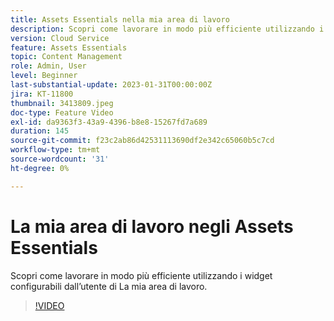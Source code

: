 ```yaml
---
title: Assets Essentials nella mia area di lavoro
description: Scopri come lavorare in modo più efficiente utilizzando i widget configurabili dall’utente di La mia area di lavoro.
version: Cloud Service
feature: Assets Essentials
topic: Content Management
role: Admin, User
level: Beginner
last-substantial-update: 2023-01-31T00:00:00Z
jira: KT-11800
thumbnail: 3413809.jpeg
doc-type: Feature Video
exl-id: da9363f3-43a9-4396-b8e8-15267fd7a689
duration: 145
source-git-commit: f23c2ab86d42531113690df2e342c65060b5c7cd
workflow-type: tm+mt
source-wordcount: '31'
ht-degree: 0%

---
```


# La mia area di lavoro negli Assets Essentials

Scopri come lavorare in modo più efficiente utilizzando i widget configurabili dall’utente di La mia area di lavoro.

>[!VIDEO](https://video.tv.adobe.com/v/3413809?quality=12&learn=on)
